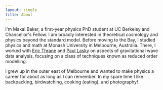 ```yaml
---
layout: single
title: About
---
```


I'm Makai Baker, a first-year physics PhD student at UC Berkeley and Chancellor's Fellow. I am broadly interested in theoretical cosmology and physics beyond the standard model. Before moving to the Bay, I studied physics and math at Monash University in Melbourne, Australia. There, I worked with [Eric Thrane](https://ethrane.github.io/) and [Paul Lasky](https://users.monash.edu.au/~plasky/) on aspects of gravitational wave data analysis, focusing on a class of techniques known as reduced order modelling. 

I grew up in the outer east of Melbourne and wanted to make physics a career for about as long as I can remember. In my spare time I like backpacking, birdwatching, cooking (eating), and photography! 
